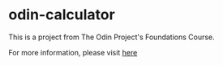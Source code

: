 # odin-calculator

This is a project from The Odin Project's Foundations Course.

For more information, please visit [here](https://www.theodinproject.com/lessons/foundations-calculator)

